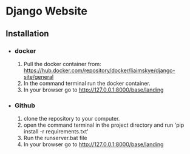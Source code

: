 # Django Website #
## Installation ##
* ### docker ###
  1. Pull the docker container from: https://hub.docker.com/repository/docker/liaimskye/django-site/general
  2. In the command terminal run the docker container.
  3. In your browser go to http://127.0.0.1:8000/base/landing

* ### Github ###
  1. clone the repository to your computer.
  2. open the command terminal in the project directory and run 'pip install -r requirements.txt'
  3. Run the runserver.bat file
  4. In your browser go to http://127.0.0.1:8000/base/landing
